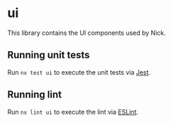 # ui

This library contains the UI components used by Nick.

## Running unit tests

Run `nx test ui` to execute the unit tests via [Jest](https://jestjs.io).

## Running lint

Run `nx lint ui` to execute the lint via [ESLint](https://eslint.org/).
